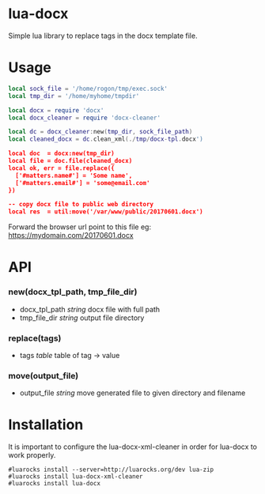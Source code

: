 # lua-docx
Simple lua library to replace tags in the docx template file.


# Usage

```lua
local sock_file = '/home/rogon/tmp/exec.sock' 
local tmp_dir = '/home/myhome/tmpdir'

local docx = require 'docx'
local docx_cleaner = require 'docx-cleaner'

local dc = docx_cleaner:new(tmp_dir, sock_file_path)
local cleaned_docx = dc.clean_xml(./tmp/docx-tpl.docx')

local doc  = docx:new(tmp_dir)
local file = doc.file(cleaned_docx)
local ok, err = file.replace({ 
  ['#matters.name#'] = 'Some name',
  ['#matters.email#'] = 'some@email.com'
})

-- copy docx file to public web directory
local res  = util:move('/var/www/public/20170601.docx')

```

Forward the browser url point to this file eg: https://mydomain.com/20170601.docx

# API

### new(docx\_tpl\_path, tmp\_file\_dir)
- docx\_tpl\_path _string_ docx file with full path 
- tmp\_file\_dir _string_ output file directory

### replace(tags)
- tags _table_ table of tag -> value

### move(output\_file)
- output\_file _string_ move generated file to given directory and filename


# Installation

It is important to configure the lua-docx-xml-cleaner in order for lua-docx to work properly.


```
#luarocks install --server=http://luarocks.org/dev lua-zip
#luarocks install lua-docx-xml-cleaner
#luarocks install lua-docx

```
